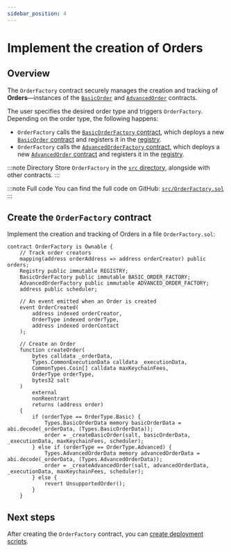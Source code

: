 ```yaml
---
sidebar_position: 4
---
```


# Implement the creation of Orders

## Overview

The `OrderFactory` contract securely manages the creation and tracking of **Orders**—instances of the [`BasicOrder`](../implement-automated-orders/implement-orders) and [`AdvancedOrder`](../implement-automated-orders-with-price-prediction/implement-orders) contracts.

The user specifies the desired order type and triggers `OrderFactory`. Depending on the order type, the following happens:
- `OrderFactory` calls the [`BasicOrderFactory` contract](../implement-automated-orders/implement-the-creation-of-orders), which deploys a new [`BasicOrder` contract](../implement-automated-orders/implement-orders) and registers it in the [registry](create-helpers-and-utils#3-implement-the-registry).
- `OrderFactory` calls the [`AdvancedOrderFactory` contract](../implement-automated-orders-with-price-prediction/implement-the-creation-of-orders), which deploys a new [`AdvancedOrder` contract](../implement-automated-orders-with-price-prediction/implement-orders) and registers it in the [registry](create-helpers-and-utils#3-implement-the-registry).

:::note Directory
Store `OrderFactory` in the [`src` directory](https://github.com/warden-protocol/wardenprotocol/blob/main/solidity/orders/src), alongside with other contracts.
:::

:::note Full code
You can find the full code on GitHub: [`src/OrderFactory.sol`](https://github.com/warden-protocol/wardenprotocol/blob/main/solidity/orders/src/OrderFactory.sol)
:::

## Create the `OrderFactory` contract

Implement the creation and tracking of Orders in a file `OrderFactory.sol`:

```solidity title="src/OrderFactory.sol"
contract OrderFactory is Ownable {
    // Track order creators
    mapping(address orderAddress => address orderCreator) public orders;
    Registry public immutable REGISTRY;
    BasicOrderFactory public immutable BASIC_ORDER_FACTORY;
    AdvancedOrderFactory public immutable ADVANCED_ORDER_FACTORY;
    address public scheduler;

    // An event emitted when an Order is created
    event OrderCreated(
        address indexed orderCreator, 
        OrderType indexed orderType, 
        address indexed orderContact
    );

    // Create an Order
    function createOrder(
        bytes calldata _orderData,
        Types.CommonExecutionData calldata _executionData,
        CommonTypes.Coin[] calldata maxKeychainFees,
        OrderType orderType,
        bytes32 salt
    )
        external
        nonReentrant
        returns (address order)
    {
        if (orderType == OrderType.Basic) {
            Types.BasicOrderData memory basicOrderData = abi.decode(_orderData, (Types.BasicOrderData));
            order = _createBasicOrder(salt, basicOrderData, _executionData, maxKeychainFees, scheduler);
        } else if (orderType == OrderType.Advanced) {
            Types.AdvancedOrderData memory advancedOrderData = abi.decode(_orderData, (Types.AdvancedOrderData));
            order = _createAdvancedOrder(salt, advancedOrderData, _executionData, maxKeychainFees, scheduler);
        } else {
            revert UnsupportedOrder();
        }
    }
```

## Next steps

After creating the `OrderFactory` contract, you can [create deployment scripts](create-deployment-scripts).
